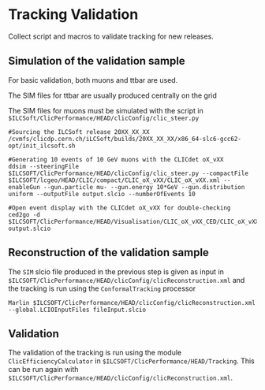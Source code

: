 # Tracking Validation

Collect script and macros to validate tracking for new releases.

## Simulation of the validation sample 

For basic validation, both muons and ttbar are used.

The SIM files for ttbar are usually produced centrally on the grid

The SIM files for muons must be simulated with the script in `$ILCSoft/ClicPerformance/HEAD/clicConfig/clic_steer.py`

```
#Sourcing the ILCSoft release 20XX_XX_XX
/cvmfs/clicdp.cern.ch/iLCSoft/builds/20XX_XX_XX/x86_64-slc6-gcc62-opt/init_ilcsoft.sh

#Generating 10 events of 10 GeV muons with the CLICdet oX_vXX
ddsim --steeringFile $ILCSOFT/ClicPerformance/HEAD/clicConfig/clic_steer.py --compactFile $ILCSOFT/lcgeo/HEAD/CLIC/compact/CLIC_oX_vXX/CLIC_oX_vXX.xml --enableGun --gun.particle mu- --gun.energy 10*GeV --gun.distribution uniform --outputFile output.slcio --numberOfEvents 10

#Open event display with the CLICdet oX_vXX for double-checking 
ced2go -d $ILCSOFT/ClicPerformance/HEAD/Visualisation/CLIC_oX_vXX_CED/CLIC_oX_vXX_CED.xml output.slcio
```

## Reconstruction of the validation sample 

The `SIM` slcio file produced in the previous step is given as input in `$ILCSOFT/ClicPerformance/HEAD/clicConfig/clicReconstruction.xml` and the tracking is run using the `ConformalTracking` processor

```
Marlin $ILCSOFT/ClicPerformance/HEAD/clicConfig/clicReconstruction.xml --global.LCIOInputFiles fileInput.slcio
```

## Validation 

The validation of the tracking is run using the module `ClicEfficiencyCalculator` in `$ILCSOFT/ClicPerformance/HEAD/Tracking`.
This can be run again with `$ILCSOFT/ClicPerformance/HEAD/clicConfig/clicReconstruction.xml`.

